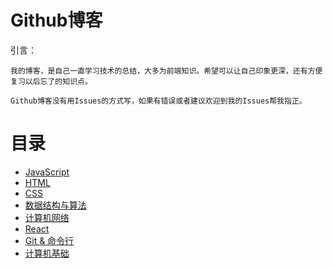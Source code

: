 # Github博客 

引言： 
```
我的博客，是自己一直学习技术的总结，大多为前端知识。希望可以让自己印象更深，还有方便复习以后忘了的知识点。

Github博客没有用Issues的方式写，如果有错误或者建议欢迎到我的Issues帮我指正。
```

# 目录
  * [JavaScript](https://github.com/18898286061/KaiKaiBlog/tree/master/JavaScript)
  * [HTML](https://github.com/18898286061/KaiKaiBlog/tree/master/HTML)
  * [CSS](https://github.com/18898286061/KaiKaiBlog/tree/master/CSS)
  * [数据结构与算法](https://github.com/18898286061/KaiKaiBlog/tree/master/%E7%AE%97%E6%B3%95%E4%B8%8E%E6%95%B0%E6%8D%AE%E7%BB%93%E6%9E%84)
  * [计算机网络](https://github.com/18898286061/KaiKaiBlog/tree/master/%E8%AE%A1%E7%AE%97%E6%9C%BA%E7%BD%91%E7%BB%9C)
  * [React](https://github.com/18898286061/KaiKaiBlog/tree/master/React)
  * [Git & 命令行](https://github.com/18898286061/KaiKaiBlog/tree/master/Git%E4%B8%8E%E5%91%BD%E4%BB%A4%E8%A1%8C)
  * [计算机基础](https://github.com/18898286061/KaiKaiBlog/tree/master/%E8%AE%A1%E7%AE%97%E6%9C%BA%E5%9F%BA%E7%A1%80)
